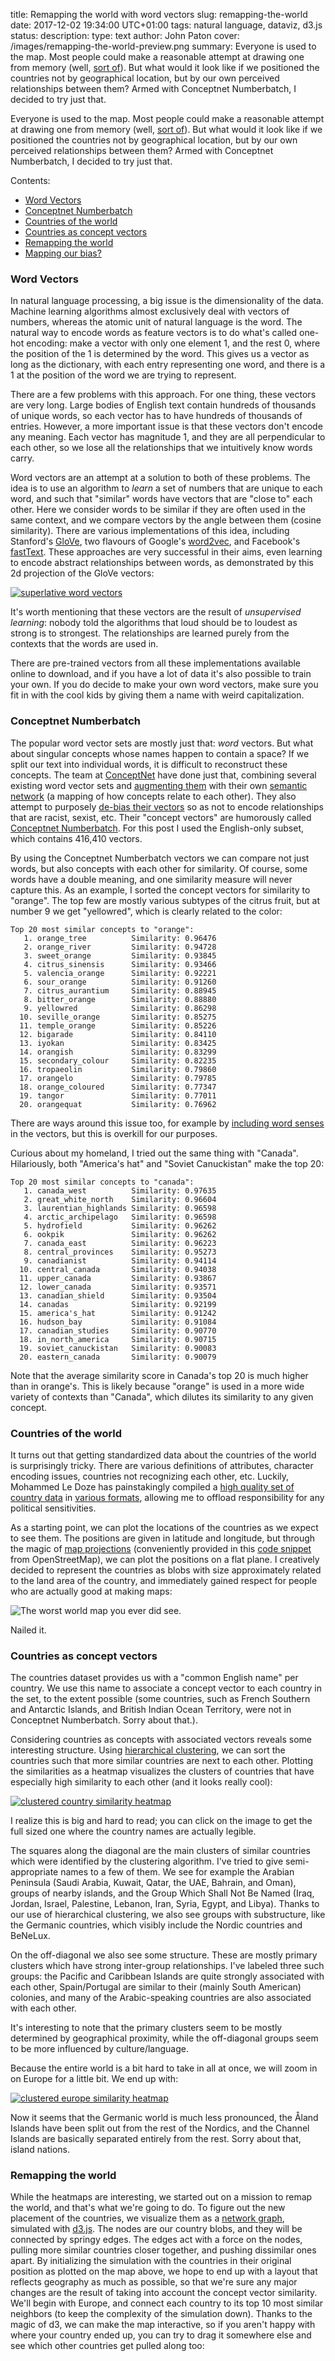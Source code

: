 title: Remapping the world with word vectors
slug: remapping-the-world
date: 2017-12-02 19:34:00 UTC+01:00
tags: natural language, dataviz, d3.js
status: 
description:
type: text
author: John Paton
cover: /images/remapping-the-world-preview.png
summary: Everyone is used to the map. Most people could make a reasonable attempt at drawing one from memory (well, [sort of](https://www.theatlantic.com/international/archive/2014/01/what-you-get-when-30-people-draw-a-world-map-from-memory/282901/)). But what would it look like if we positioned the countries not by geographical location, but by our own perceived relationships between them? Armed with Conceptnet Numberbatch, I decided to try just that.


Everyone is used to the map. Most people could make a reasonable attempt at drawing one from memory (well, [sort of](https://www.theatlantic.com/international/archive/2014/01/what-you-get-when-30-people-draw-a-world-map-from-memory/282901/)). But what would it look like if we positioned the countries not by geographical location, but by our own perceived relationships between them? Armed with Conceptnet Numberbatch, I decided to try just that.

Contents:

* [Word Vectors](#word-vectors)
* [Conceptnet Numberbatch](#conceptnet-numberbatch)
* [Countries of the world](#countries-of-the-world)
* [Countries as concept vectors](#countries-as-concept-vectors)
* [Remapping the world](#remapping)
* [Mapping our bias?](#mapping-our-bias)



<a name="word-vectors"> </a>
###  Word Vectors 

In natural language processing, a big issue is the dimensionality of the data. Machine learning algorithms almost exclusively deal with vectors of numbers, whereas the atomic unit of natural language is the word. The natural way to encode words as feature vectors is to do what's called one-hot encoding: make a vector with only one element 1, and the rest 0, where the position of the 1 is determined by the word. This gives us a vector as long as the dictionary, with each entry representing one word, and there is a 1 at the position of the word we are trying to represent.

There are a few problems with this approach. For one thing, these vectors are very long. Large bodies of English text contain hundreds of thousands of unique words, so each vector has to have hundreds of thousands of entries. However, a more important issue is that these vectors don't encode any meaning. Each vector has magnitude 1, and they are all perpendicular to each other, so we lose all the relationships that we intuitively know words carry. 

Word vectors are an attempt at a solution to both of these problems. The idea is to use an algorithm to *learn* a set of numbers that are unique to each word, and such that "similar" words have vectors that are "close to" each other. Here we consider words to be similar if they are often used in the same context, and we compare vectors by the angle between them (cosine similarity). There are various implementations of this idea, including Stanford's [GloVe](https://nlp.stanford.edu/projects/glove/), two flavours of Google's [word2vec](https://code.google.com/archive/p/word2vec/), and Facebook's [fastText](https://research.fb.com/fasttext/). These approaches are very successful in their aims, even learning to encode abstract relationships between words, as demonstrated by this 2d projection of the GloVe vectors:

[![superlative word vectors](/images/word_vectors_superlative.jpg)](https://nlp.stanford.edu/projects/glove/images/comparative_superlative.jpg)

It's worth mentioning that these vectors are the result of *unsupervised learning*: nobody told the algorithms that loud should be to loudest as strong is to strongest. The relationships are learned purely from the contexts that the words are used in.

There are pre-trained vectors from all these implementations available online to download, and if you have a lot of data it's also possible to train your own. If you do decide to make your own word vectors, make sure you fit in with the cool kids by giving them a name with weird capitalization.

<a name="conceptnet-numberbatch"></a>
### Conceptnet Numberbatch

The popular word vector sets are mostly just that: *word* vectors. But what about singular concepts whose names happen to contain a space? If we split our text into individual words, it is difficult to reconstruct these concepts. The team at [ConceptNet](http://conceptnet.io/) have done just that, combining several existing word vector sets and [augmenting them](https://arxiv.org/pdf/1604.01692.pdf) with their own [semantic network](https://en.wikipedia.org/wiki/Semantic_network) (a mapping of how concepts relate to each other). They also attempt to purposely [de-bias their vectors](https://blog.conceptnet.io/2017/04/24/conceptnet-numberbatch-17-04-better-less-stereotyped-word-vectors/) so as not to encode relationships that are racist, sexist, etc. Their "concept vectors" are humorously called [Conceptnet Numberbatch](https://blog.conceptnet.io/2016/05/25/conceptnet-numberbatch-a-new-name-for-the-best-word-embeddings-you-can-download/). For this post I used the English-only subset, which contains 416,410 vectors.

By using the Conceptnet Numberbatch vectors we can compare not just words, but also concepts with each other for similarity. Of course, some words have a double meaning, and one similarity measure will never capture this. As an example, I sorted the concept vectors for similarity to "orange". The top few are mostly various subtypes of the citrus fruit, but at number 9 we get "yellowred", which is clearly related to the color:

    Top 20 most similar concepts to "orange":
       1. orange_tree          Similarity: 0.96476
       2. orange_river         Similarity: 0.94728
       3. sweet_orange         Similarity: 0.93845
       4. citrus_sinensis      Similarity: 0.93466
       5. valencia_orange      Similarity: 0.92221
       6. sour_orange          Similarity: 0.91260
       7. citrus_aurantium     Similarity: 0.88945
       8. bitter_orange        Similarity: 0.88880
       9. yellowred            Similarity: 0.86298
      10. seville_orange       Similarity: 0.85275
      11. temple_orange        Similarity: 0.85226
      12. bigarade             Similarity: 0.84110
      13. iyokan               Similarity: 0.83425
      14. orangish             Similarity: 0.83299
      15. secondary_colour     Similarity: 0.82235
      16. tropaeolin           Similarity: 0.79860
      17. orangelo             Similarity: 0.79785
      18. orange_coloured      Similarity: 0.77347
      19. tangor               Similarity: 0.77011
      20. orangequat           Similarity: 0.76962

There are ways around this issue too, for example by [including word senses](https://explosion.ai/blog/sense2vec-with-spacy) in the vectors, but this is overkill for our purposes.

Curious about my homeland, I tried out the same thing with "Canada". Hilariously, both "America's hat" and "Soviet Canuckistan" make the top 20:

    Top 20 most similar concepts to "canada":
       1. canada_west          Similarity: 0.97635
       2. great_white_north    Similarity: 0.96604
       3. laurentian_highlands Similarity: 0.96598
       4. arctic_archipelago   Similarity: 0.96598
       5. hydrofield           Similarity: 0.96262
       6. ookpik               Similarity: 0.96262
       7. canada_east          Similarity: 0.96223
       8. central_provinces    Similarity: 0.95273
       9. canadianist          Similarity: 0.94114
      10. central_canada       Similarity: 0.94038
      11. upper_canada         Similarity: 0.93867
      12. lower_canada         Similarity: 0.93571
      13. canadian_shield      Similarity: 0.93504
      14. canadas              Similarity: 0.92199
      15. america's_hat        Similarity: 0.91242
      16. hudson_bay           Similarity: 0.91084
      17. canadian_studies     Similarity: 0.90770
      18. in_north_america     Similarity: 0.90715
      19. soviet_canuckistan   Similarity: 0.90083
      20. eastern_canada       Similarity: 0.90079

Note that the average similarity score in Canada's top 20 is much higher than in orange's. This is likely because "orange" is used in a more wide variety of contexts than "Canada", which dilutes its similarity to any given concept. 

<a name="countries-of-the-world"></a>
### Countries of the world

It turns out that getting standardized data about the countries of the world is surprisingly tricky. There are various definitions of attributes, character encoding issues, countries not recognizing each other, etc. Luckily, Mohammed Le Doze has painstakingly compiled a [high quality set of country data](https://mledoze.github.io/countries/) in [various formats](https://github.com/mledoze/countries/tree/master/dist), allowing me to offload responsibility for any political sensitivities.

As a starting point, we can plot the locations of the countries as we expect to see them. The positions are given in latitude and longitude, but through the magic of [map projections](https://xkcd.com/977/) (conveniently provided in this [code snippet](http://wiki.openstreetmap.org/wiki/Mercator#Python_implementation) from OpenStreetMap), we can plot the positions on a flat plane. I creatively decided to represent the countries as blobs with size approximately related to the land area of the country, and immediately gained respect for people who are actually good at making maps:

![The worst world map you ever did see.](/images/world_map_merc.png)

Nailed it.

<a name="countries-as-concept-vectors"></a>
### Countries as concept vectors

The countries dataset provides us with a "common English name" per country. We use this name to associate a concept vector to each country in the set, to the extent possible (some countries, such as French Southern and Antarctic Islands, and British Indian Ocean Territory, were not in Conceptnet Numberbatch. Sorry about that.).

Considering countries as concepts with associated vectors reveals some interesting structure. Using [hierarchical clustering](https://en.wikipedia.org/wiki/Hierarchical_clustering), we can sort the countries such that more similar countries are next to each other. Plotting the similarities as a heatmap visualizes the clusters of countries that have especially high similarity to each other (and it looks really cool):

[![clustered country similarity heatmap](/images/countries_similarity_world_annotated2.png)](/images/countries_similarity_world_annotated2.png)

I realize this is big and hard to read; you can click on the image to get the full sized one where the country names are actually legible. 

The squares along the diagonal are the main clusters of similar countries which were identified by the clustering algorithm. I've tried to give semi-appropriate names to a few of them. We see for example the Arabian Peninsula (Saudi Arabia, Kuwait, Qatar, the UAE, Bahrain, and Oman), groups of nearby islands, and the Group Which Shall Not Be Named (Iraq, Jordan, Israel, Palestine, Lebanon, Iran, Syria, Egypt, and Libya). Thanks to our use of hierarchical clustering, we also see groups with substructure, like the Germanic countries, which visibly include the Nordic countries and BeNeLux.

On the off-diagonal we also see some structure. These are mostly primary clusters which have strong inter-group relationships. I've labeled three such groups: the Pacific and Caribbean Islands are quite strongly associated with each other, Spain/Portugal are similar to their (mainly South American) colonies, and many of the Arabic-speaking countries are also associated with each other.

It's interesting to note that the primary clusters seem to be mostly determined by geographical proximity, while the off-diagonal groups seem to be more influenced by culture/language.

Because the entire world is a bit hard to take in all at once, we will zoom in on Europe for a little bit. We end up with:

[![clustered europe similarity heatmap](/images/countries_similarity_eur.svg)](/images/countries_similarity_eur.svg)

Now it seems that the Germanic world is much less pronounced, the Åland Islands have been split out from the rest of the Nordics, and the Channel Islands are basically separated entirely from the rest. Sorry about that, island nations.

<a name="remapping"></a>
### Remapping the world

While the heatmaps are interesting, we started out on a mission to remap the world, and that's what we're going to do. To figure out the new placement of the countries, we visualize them as a [network graph](https://en.wikipedia.org/wiki/Graph_theory), simulated with [d3.js](https://d3js.org/). The nodes are our country blobs, and they will be connected by springy edges. The edges act with a force on the nodes, pulling more similar countries closer together, and pushing dissimilar ones apart. By initializing the simulation with the countries in their original position as plotted on the map above, we hope to end up with a layout that reflects geography as much as possible, so that we're sure any major changes are the result of taking into account the concept vector similarity. We'll begin with Europe, and connect each country to its top 10 most similar neighbors (to keep the complexity of the simulation down). Thanks to the magic of d3, we can make the map interactive, so if you aren't happy with where your country ended up, you can try to drag it somewhere else and see which other countries get pulled along too:


<div align="center">
<svg id="europe" width="600" height="500"></svg>
</div>

Now we're talking! The simulation isn't totally deterministic, so you might see something different, but when I run it I see the Faroes and Iceland get pulled into the interior of Northern Europe thanks to strong connections with the (rest of the) Nordics. The UK moves even further outside mainland Europe. France gains Ireland as a neighbour, but not because of any particularly strong relationship. Rather, Ireland has connections to fellow island nations Iceland (North), Malta (South), and the UK (West), so in balancing these it just happens to end up near France. The Vatican is ejected from mainland Europe due to its surprisingly weak connection to Italy. The Baltics move southeast to be closer to the former Yugoslav countries, which also causes Poland to be pulled south of Austria. 

It's extremely addicting to play with this simulation and imagine the alternate histories that could have resulted. The Vatican Armada? The Polish-Faroese Empire? Delicious Irish cuisine? We will never know.

Just like with the heatmaps, the network graph for the entire world is a bit overwhelming. We simplify the simulation further by connecting each country to only its top 3 neighbors, and make it a bit taller to give them more room to spread out (feel free to drag them apart yourself to get an even better view):

<div align="center">
<svg id="world" width="600" height="800"></svg>
</div>

Dragging the countries around gives a good feel for who is connected to who. It's particularly interesting when countries from different continents are closely connected. Portugal and Spain are pulled into the midst of their South American colonies, which form an unusually rigid block. The US finds an unlikely neighbor in Georgia (undoubtedly caused by the US state of the same name). The Anglosphere makes its first appearance, linking the US, Canada, the UK, Australia, and New Zealand (and, dare I say, Ireland). Turkey and Central Asia are disconnected from the rest of Asia, preferring the company of Russia. Canada and the US decouple from the rest of the Americas. Chad is kept at a distance from the rest of Africa, probably because of its common usage as an English name diluting the strength of its connections (the "orange" effect), an issue which also plagues Réunion. The Falklands gain great strategic importance, forming a sole link between the Pacific Islands and the Caribbean. 

Surprisingly, the entire world seems to remain connected (even if the connecting edges are so weak as to not be visible). Our simulation of so few connections made it possible for 3 or 4 countries to form an exclusive block, disconnected from the rest of the world, but as far as I can tell this did not happen.

<a name="mapping-our-bias"></a>
### Mapping our bias?

We have spent quite some time considering the new (and old) groupings that show up when we consider the countries as concept vectors. However, it's also important to consider what is not present in the data, and how this may reveal underlying confounding factors.

Although a loosely-grouped Anglosphere formed in the world network graph, the relative strengths of the connections were largely weak enough to not show up in the clustering we performed to create the heat map. Conversely, Africa appeared in the heatmap as one giant block, despite great diversity across the continent (Somalia, Tunisia, and Zimbabwe in the same group?). 

My hypothesis is that this is a result of using only the English subset of Conceptnet Numberbatch's concept vectors. We humans have a tendency to see differences between members of our "own group" (whatever that means), while seeing other groups as one cohesive unit. Wikipedia tells me this concept is known as [out-group homogeneity](https://en.wikipedia.org/wiki/Out-group_homogeneity), which can lead to stereotyping. In the *English* concept vectors (which were trained on English text gathered from the Internet), the Anglosphere countries aren't frequently used in the exact same context, because they are more often perceived as the in-group by people who are speaking English. This (and not Brexit) would also explain the UK being pushed out of Europe and relatively far from Ireland in the Europe network graph. All of this happens in spite of ConceptNet actively working to remove bias from their vectors, showing just how tricky this issue really is.

It would be interesting to confirm this hypothesis by trying this experiment out with other language vectors, but this post is already long enough, so I will leave that for future exploration. For now, suffice it to say that unexamined factors in your data may lead to unexpected results. If you find yourself making sweeping generalizations or casually reporting on "Soviet Canuckistan", it may be time to reevaluate your assumptions.

Did you find any other interesting (missing) connections? Could I have improved the graphs (this is my first forray into d3)? Let me know below! 

<script src="https://d3js.org/d3.v4.min.js"></script>
<script>

var cmap = {"Americas":"#3aa500", "Asia":"#881166", "Africa":"#e34a6f", 
            "Europe":"#0c5fd3", "Oceania":"#e8d214"};

var width_art = Math.max(parseFloat(d3.select("article").style("width").slice(0,-2)),
                         400);

var svg_eur = d3.select("#europe");

svg_eur.attr("width", width_art + "px");

var width_eur = +svg_eur.attr("width"),
    height_eur = +svg_eur.attr("height");

var svg_wor = d3.select("#world");

svg_wor.attr("width", width_art + "px");

var width_wor = +svg_wor.attr("width"),
    height_wor = +svg_wor.attr("height");


var color = d3.scaleOrdinal(d3.schemeCategory10);

var simulation_eur = d3.forceSimulation()
    .force("charge", d3.forceManyBody().strength(-75))
    .force("collide", d3.forceCollide().radius(rad))
    .force("center", d3.forceCenter(width_art / 2, height_eur / 2))
    .velocityDecay(0.7);

var simulation_wor = d3.forceSimulation()
    .force("charge", d3.forceManyBody().strength(-5))
    .force("collide", d3.forceCollide().radius(rad))
    .force("center", d3.forceCenter(width_art / 2, height_wor / 2))
    .velocityDecay(0.7);


function rad(d){
    return Math.max(2, 25* Math.pow(d.area, 1/3));
};

d3.json("/static/europe.json", function(error, graph) {
  if (error) throw error;


  var link = svg_eur.append("g")
      .attr("class", "links")
    .selectAll("line")
    .data(graph.links)
    .enter().append("line")
      .attr("stroke-width", 2)
      .attr("stroke", "#999")
      .attr("stroke-opacity", function(d) {return 0.5*Math.pow(d.strength, 2); });


  // function(d) { return color(d.region); })

  var node = svg_eur.append("g")
      .attr("class", "nodes")
      .selectAll(".node")
      .data(graph.nodes)
      .enter()
      .append("g")
        .attr("class","node")
        .call(d3.drag()
          .on("start", dragstarted_eur)
          .on("drag", dragged_eur)
          .on("end", dragended_eur));

    node.append("circle")
        .attr("r", rad)
        .attr("fill", function(d) { return cmap[d.region]; })


    node.attr("transform", function(d) { return "translate(" + d.x + "," + d.y + ")"; });

  //   .selectAll("circle")
  //   .data(graph.nodes)
  //   .enter().append("circle")
  //     .attr("cx", function(d) {return d.x; })
  //     .attr("cy", function(d) {return d.y; })
  //     .attr("r", rad)
  //     .attr("fill", "red")
  //     .call(d3.drag()
  //         .on("start", dragstarted)
  //         .on("drag", dragged)
  //         .on("end", dragended));

  node.append("text")
      .text(function(d) { return d.commonName; })
        .attr("alignment-baseline","middle")
        .attr("text-anchor", "right")
        .attr("dx", rad)
        .attr("font-family","sans-serif")
        .attr("font-size","9pt")
        .attr("opacity","0.5")

  simulation_eur
      .nodes(graph.nodes)
      .on("tick", ticked);

  simulation_eur.force("link", d3.forceLink()
                             .links(graph.links)
                             .strength(function(d) {return 5*(Math.pow(d.strength, 4)); })
                             .distance(function(d) {return 200*(1-Math.pow(d.strength, 2)); }));

    function boxx(d){
        return Math.min(Math.max(rad(d), d.x), width_art-rad(d)-75);
    }

    function boxy(d){
        return Math.min(Math.max(rad(d), d.y), height_eur-rad(d)-5);
    }

  function ticked() {
    link
        .attr("x1", function(d) { return boxx(d.source); })
        .attr("y1", function(d) { return boxy(d.source); })
        .attr("x2", function(d) { return boxx(d.target); })
        .attr("y2", function(d) { return boxy(d.target); });

    node
        .attr("transform", function(d) { return "translate(" + boxx(d) + "," + boxy(d) + ")"; })
        .attr("cx", function(d) { boxx(d); })
        .attr("cy", function(d) { boxy(d) });
  }
});




d3.json("/static/world.json", function(error, graph) {
  if (error) throw error;

  var link = svg_wor.append("g")
      .attr("class", "links")
    .selectAll("line")
    .data(graph.links)
    .enter().append("line")
      .attr("stroke-width", 2)
      .attr("stroke", "#999")
      .attr("stroke-opacity", function(d) {return 0.5*Math.pow(d.strength, 2); });


  // function(d) { return color(d.region); })

  var node = svg_wor.append("g")
      .attr("class", "nodes")
      .selectAll(".node")
      .data(graph.nodes)
      .enter()
      .append("g")
        .attr("class","node")
        .call(d3.drag()
          .on("start", dragstarted_wor)
          .on("drag", dragged_wor)
          .on("end", dragended_wor));

    node.append("circle")
        .attr("r", rad)
        .attr("fill", function(d) { return cmap[d.region]; })


    node.attr("transform", function(d) { return "translate(" + d.x + "," + d.y + ")"; });

  //   .selectAll("circle")
  //   .data(graph.nodes)
  //   .enter().append("circle")
  //     .attr("cx", function(d) {return d.x; })
  //     .attr("cy", function(d) {return d.y; })
  //     .attr("r", rad)
  //     .attr("fill", "red")
  //     .call(d3.drag()
  //         .on("start", dragstarted)
  //         .on("drag", dragged)
  //         .on("end", dragended));

  node.append("text")
      .text(function(d) { return d.commonName; })
        .attr("alignment-baseline","middle")
        .attr("text-anchor", "right")
        .attr("dx", rad)
        .attr("font-family","sans-serif")
        .attr("font-size","9pt")
        .attr("opacity","0.5")

  simulation_wor
      .nodes(graph.nodes)
      .on("tick", ticked);

  simulation_wor.force("link", d3.forceLink()
                             .links(graph.links)
                             .strength(function(d) {return 7*(Math.pow(d.strength, 4)); })
                             .distance(function(d) {return 150*(1-Math.pow(d.strength, 2)); }));

    function boxx(d){
        return Math.min(Math.max(rad(d), d.x), width_art-rad(d)-75);
    }

    function boxy(d){
        return Math.min(Math.max(rad(d), d.y), height_wor-rad(d)-5);
    }

  function ticked() {
    link
        .attr("x1", function(d) { return boxx(d.source); })
        .attr("y1", function(d) { return boxy(d.source); })
        .attr("x2", function(d) { return boxx(d.target); })
        .attr("y2", function(d) { return boxy(d.target); });

    node
        .attr("transform", function(d) { return "translate(" + boxx(d) + "," + boxy(d) + ")"; })
        .attr("cx", function(d) { boxx(d); })
        .attr("cy", function(d) { boxy(d) });
  }
});

d3.select(window).on("resize", resize);


function resize() {
    width_art = Math.max(parseFloat(d3.select("article").style("width").slice(0,-2)),
                         300);
    svg_eur.attr("width", width_art);
    svg_wor.attr("width", width_art);
    simulation_wor.alpha(0.5).force("center", d3.forceCenter(width_art / 2, height_eur / 2)).restart();
    simulation_eur.alpha(0.5).force("center", d3.forceCenter(width_art / 2, height_eur / 2)).restart();
  }


function dragstarted_eur(d) {
  if (!d3.event.active) simulation_eur.alphaTarget(0.3).restart();
  d.fx = d.x;
  d.fy = d.y;
}

function dragged_eur(d) {
  d.fx = d3.event.x;
  d.fy = d3.event.y;
}

function dragended_eur(d) {
  if (!d3.event.active) simulation_eur.alphaTarget(0);
  d.fx = null;
  d.fy = null;
}

function dragstarted_wor(d) {
  if (!d3.event.active) simulation_wor.alphaTarget(0.3).restart();
  d.fx = d.x;
  d.fy = d.y;
}

function dragged_wor(d) {
  d.fx = d3.event.x;
  d.fy = d3.event.y;
}

function dragended_wor(d) {
  if (!d3.event.active) simulation_wor.alphaTarget(0);
  d.fx = null;
  d.fy = null;
}

</script>


